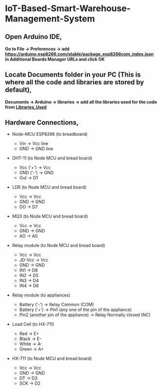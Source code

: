 # IoT-Based-Smart-Warehouse-Management-System

## Open Arduino IDE,
#### Go to File -> Preferences -> add <a href="https://arduino.esp8266.com/stable/package_esp8266com_index.json">https://arduino.esp8266.com/stable/package_esp8266com_index.json</a> in Additional Boards Manager URLs and click OK

## Locate Documents folder in your PC (This is where all the code and libraries are stored by default),
#### Documents -> Arduino -> libraries -> add all the libraries used for the code from <a href="https://github.com/yathin017/IoT-Based-Smart-Warehouse-Management-System/tree/main/Warehouse_NodeMCU/Libraries_Used">Libraries_Used</a>

## Hardware Connections,

* Node-MCU ESP8266 (to breadboard)
  + Vin -> Vcc line
  + GND -> GND line
  
* DHT-11 (to Node MCU and bread board)
  + Vcc ('+') -> Vcc
  + GND ('-') -> GND
  + Out       -> D1
  
* LDR (to Node MCU and bread board)
  + Vcc -> Vcc
  + GND -> GND
  + DO  -> D7
  
* MQ3 (to Node MCU and bread board)
  + Vcc -> Vcc
  + GND -> GND
  + AO  -> A0
  
* Relay module (to Node MCU and bread board)
  + Vcc    -> Vcc
  + JD-Vcc -> Vcc
  + GND    -> GND
  + IN1    -> D8
  + IN2    -> D5
  + IN3    -> D4
  + IN4    -> D6
* Relay module (to appliances)
  + Battery ('-') -> Relay Common (COM)
  + Battery ('+') -> Pin1 (any one of the pin of the appliance)
  + Pin2 (another pin of the appliance) -> Relay Normally closed (NC)
  
* Load Cell (to HX-711)
  + Red   -> E+
  + Black -> E-
  + White -> A-
  + Green -> A+
  
* HX-711 (to Node MCU and bread board)
  + Vcc -> Vcc
  + GND -> GND
  + DT  -> D3 
  + SCK -> D2
  
